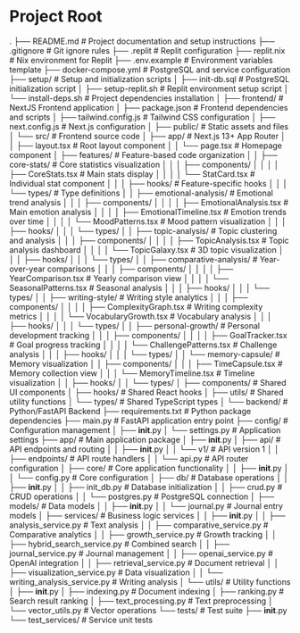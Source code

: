 # Project Root
.
├── README.md                   # Project documentation and setup instructions
├── .gitignore                 # Git ignore rules
├── .replit                    # Replit configuration
├── replit.nix                 # Nix environment for Replit
├── .env.example               # Environment variables template
├── docker-compose.yml         # PostgreSQL and service configuration
├── setup/                     # Setup and initialization scripts
│   ├── init-db.sql           # PostgreSQL initialization script
│   ├── setup-replit.sh       # Replit environment setup script
│   └── install-deps.sh       # Project dependencies installation
│
├── frontend/                  # NextJS Frontend application
│   ├── package.json          # Frontend dependencies and scripts
│   ├── tailwind.config.js    # Tailwind CSS configuration
│   ├── next.config.js        # Next.js configuration
│   ├── public/               # Static assets and files
│   └── src/                  # Frontend source code
│       ├── app/              # Next.js 13+ App Router
│       │   ├── layout.tsx    # Root layout component
│       │   └── page.tsx      # Homepage component
│       ├── features/         # Feature-based code organization
│       │   ├── core-stats/   # Core statistics visualization
│       │   │   ├── components/
│       │   │   │   ├── CoreStats.tsx      # Main stats display
│       │   │   │   └── StatCard.tsx       # Individual stat component
│       │   │   ├── hooks/                 # Feature-specific hooks
│       │   │   └── types/                 # Type definitions
│       │   ├── emotional-analysis/        # Emotional trend analysis
│       │   │   ├── components/
│       │   │   │   ├── EmotionalAnalysis.tsx    # Main emotion analysis
│       │   │   │   ├── EmotionalTimeline.tsx    # Emotion trends over time
│       │   │   │   └── MoodPatterns.tsx         # Mood pattern visualization
│       │   │   ├── hooks/
│       │   │   └── types/
│       │   ├── topic-analysis/            # Topic clustering and analysis
│       │   │   ├── components/
│       │   │   │   ├── TopicAnalysis.tsx  # Topic analysis dashboard
│       │   │   │   └── TopicGalaxy.tsx    # 3D topic visualization
│       │   │   ├── hooks/
│       │   │   └── types/
│       │   ├── comparative-analysis/      # Year-over-year comparisons
│       │   │   ├── components/
│       │   │   │   ├── YearComparison.tsx     # Yearly comparison view
│       │   │   │   └── SeasonalPatterns.tsx   # Seasonal analysis
│       │   │   ├── hooks/
│       │   │   └── types/
│       │   ├── writing-style/             # Writing style analytics
│       │   │   ├── components/
│       │   │   │   ├── ComplexityGraph.tsx    # Writing complexity metrics
│       │   │   │   └── VocabularyGrowth.tsx   # Vocabulary analysis
│       │   │   ├── hooks/
│       │   │   └── types/
│       │   ├── personal-growth/           # Personal development tracking
│       │   │   ├── components/
│       │   │   │   ├── GoalTracker.tsx        # Goal progress tracking
│       │   │   │   └── ChallengePatterns.tsx  # Challenge analysis
│       │   │   ├── hooks/
│       │   │   └── types/
│       │   └── memory-capsule/            # Memory visualization
│       │       ├── components/
│       │       │   ├── TimeCapsule.tsx        # Memory collection view
│       │       │   └── MemoryTimeline.tsx     # Timeline visualization
│       │       ├── hooks/
│       │       └── types/
│       ├── components/       # Shared UI components
│       ├── hooks/           # Shared React hooks
│       ├── utils/           # Shared utility functions
│       └── types/           # Shared TypeScript types
│
└── backend/                  # Python/FastAPI Backend
    ├── requirements.txt      # Python package dependencies
    ├── main.py              # FastAPI application entry point
    ├── config/              # Configuration management
    │   ├── __init__.py
    │   └── settings.py      # Application settings
    ├── app/                 # Main application package
    │   ├── __init__.py
    │   ├── api/            # API endpoints and routing
    │   │   ├── __init__.py
    │   │   └── v1/         # API version 1
    │   │       ├── endpoints/  # API route handlers
    │   │       └── api.py     # API router configuration
    │   ├── core/           # Core application functionality
    │   │   ├── __init__.py
    │   │   └── config.py   # Core configuration
    │   ├── db/             # Database operations
    │   │   ├── __init__.py
    │   │   ├── init_db.py  # Database initialization
    │   │   ├── crud.py     # CRUD operations
    │   │   └── postgres.py # PostgreSQL connection
    │   ├── models/         # Data models
    │   │   ├── __init__.py
    │   │   └── journal.py  # Journal entry models
    │   ├── services/       # Business logic services
    │   │   ├── __init__.py
    │   │   ├── analysis_service.py       # Text analysis
    │   │   ├── comparative_service.py    # Comparative analytics
    │   │   ├── growth_service.py         # Growth tracking
    │   │   ├── hybrid_search_service.py  # Combined search
    │   │   ├── journal_service.py        # Journal management
    │   │   ├── openai_service.py         # OpenAI integration
    │   │   ├── retrieval_service.py      # Document retrieval
    │   │   ├── visualization_service.py  # Data visualization
    │   │   └── writing_analysis_service.py # Writing analysis
    │   └── utils/          # Utility functions
    │       ├── __init__.py
    │       ├── indexing.py               # Document indexing
    │       ├── ranking.py                # Search result ranking
    │       ├── text_processing.py        # Text preprocessing
    │       └── vector_utils.py           # Vector operations
    └── tests/              # Test suite
        ├── __init__.py
        └── test_services/  # Service unit tests
